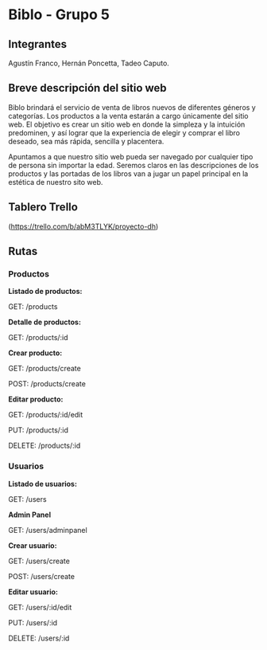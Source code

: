 # Biblo - Grupo 5

## Integrantes

Agustín Franco, Hernán Poncetta, Tadeo Caputo.

## Breve descripción del sitio web

Biblo brindará el servicio de venta de libros nuevos de diferentes géneros y categorías. Los productos a la venta estarán a cargo únicamente del sitio web. El objetivo es crear un sitio web en donde la simpleza y la intuición predominen, y así lograr que la experiencia de elegir y comprar el libro deseado, sea más rápida, sencilla y placentera.

Apuntamos a que nuestro sitio web pueda ser navegado por cualquier tipo de persona sin importar la edad. Seremos claros en las descripciones de los productos y las portadas de los libros van a jugar un papel principal en la estética de nuestro sito web.

## Tablero Trello

(https://trello.com/b/abM3TLYK/proyecto-dh)

## Rutas

### Productos

**Listado de productos:**

GET: /products

**Detalle de productos:**

GET: /products/:id

**Crear producto:**

GET: /products/create

POST: /products/create

**Editar producto:**

GET: /products/:id/edit

PUT: /products/:id

DELETE: /products/:id

### Usuarios

**Listado de usuarios:**

GET: /users

**Admin Panel**

GET: /users/adminpanel

**Crear usuario:**

GET: /users/create

POST: /users/create

**Editar usuario:**

GET: /users/:id/edit

PUT: /users/:id

DELETE: /users/:id
